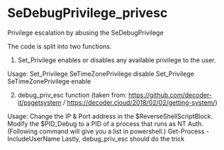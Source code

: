 # SeDebugPrivilege_privesc
Privilege escalation by abusing the SeDebugPrivilege


The code is split into two functions.

1. Set_Privilege enables or disables any available privilege to the user.

Usage:
Set_Privilege SeTimeZonePrivilege disable
Set_Privilege SeTimeZonePrivilege enable

2. debug_priv_esc function (taken from: https://github.com/decoder-it/psgetsystem  / https://decoder.cloud/2018/02/02/getting-system/)

Usage: 
Change the IP & Port address in the $ReverseShellScriptBlock. 
Modify the $PID_Debug to a PID of a process that runs as NT Auth. (Following command will give you a list in powershell.)
Get-Process -IncludeUserName
Lastly, debug_priv_esc should do the trick






